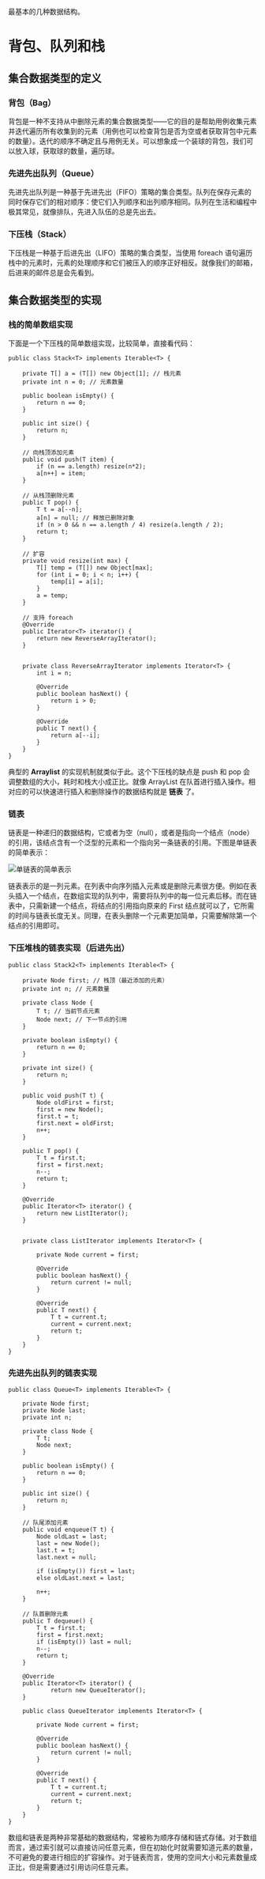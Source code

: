 最基本的几种数据结构。




# 背包、队列和栈

## 集合数据类型的定义

### 背包（Bag）

背包是一种不支持从中删除元素的集合数据类型——它的目的是帮助用例收集元素并迭代遍历所有收集到的元素（用例也可以检查背包是否为空或者获取背包中元素的数量）。迭代的顺序不确定且与用例无关。可以想象成一个装球的背包，我们可以放入球，获取球的数量，遍历球。

### 先进先出队列（Queue）

先进先出队列是一种基于先进先出（FIFO）策略的集合类型。队列在保存元素的同时保存它们的相对顺序：使它们入列顺序和出列顺序相同。队列在生活和编程中极其常见，就像排队，先进入队伍的总是先出去。

### 下压栈（Stack）

下压栈是一种基于后进先出（LIFO）策略的集合类型，当使用 foreach 语句遍历栈中的元素时，元素的处理顺序和它们被压入的顺序正好相反。就像我们的邮箱，后进来的邮件总是会先看到。

## 集合数据类型的实现

### 栈的简单数组实现

下面是一个下压栈的简单数组实现，比较简单，直接看代码：

	public class Stack<T> implements Iterable<T> {

    	private T[] a = (T[]) new Object[1]; // 栈元素
    	private int n = 0; // 元素数量

    	public boolean isEmpty() {
        	return n == 0;
    	}

    	public int size() {
        	return n;
    	}

    	// 向栈顶添加元素
    	public void push(T item) {
        	if (n == a.length) resize(n*2);
        	a[n++] = item;
    	}

    	// 从栈顶删除元素
    	public T pop() {
        	T t = a[--n];
        	a[n] = null; // 释放已删除对象
        	if (n > 0 && n == a.length / 4) resize(a.length / 2);
        	return t;
    	}

    	// 扩容
    	private void resize(int max) {
        	T[] temp = (T[]) new Object[max];
        	for (int i = 0; i < n; i++) {
            	temp[i] = a[i];
        	}
        	a = temp;
    	}

    	// 支持 foreach
    	@Override
    	public Iterator<T> iterator() {
        	return new ReverseArrayIterator();
    	}


    	private class ReverseArrayIterator implements Iterator<T> {
        	int i = n;

        	@Override
        	public boolean hasNext() {
        	    return i > 0;
        	}

        	@Override
        	public T next() {
        	    return a[--i];
        	}
    	}
	}

典型的 **Arraylist** 的实现机制就类似于此。这个下压栈的缺点是 push 和 pop 会调整数组的大小，耗时和栈大小成正比。就像 ArrayList 在队首进行插入操作。相对应的可以快速进行插入和删除操作的数据结构就是 **链表** 了。

### 链表

链表是一种递归的数据结构，它或者为空（null），或者是指向一个结点（node）的引用，该结点含有一个泛型的元素和一个指向另一条链表的引用。下图是单链表的简单表示：

![单链表的简单表示](http://ofdkfbou7.bkt.clouddn.com/blog/lianbiao.png)

链表表示的是一列元素。在列表中向序列插入元素或是删除元素很方便。例如在表头插入一个结点，在数组实现的队列中，需要将队列中的每一位元素后移。而在链表中，只需新建一个结点，将结点的引用指向原来的 First 结点就可以了，它所需的时间与链表长度无关。同理，在表头删除一个元素更加简单，只需要解除第一个结点的引用即可。

### 下压堆栈的链表实现（后进先出）

	public class Stack2<T> implements Iterable<T> {

    	private Node first; // 栈顶（最近添加的元素）
    	private int n; // 元素数量

    	private class Node {
    	    T t; // 当前节点元素
    	    Node next; // 下一节点的引用
    	}

    	private boolean isEmpty() {
    	    return n == 0;
    	}

    	private int size() {
    	    return n;
    	}

    	public void push(T t) {
    	    Node oldFirst = first;
    	    first = new Node();
    	    first.t = t;
    	    first.next = oldFirst;
    	    n++;
    	}

    	public T pop() {
    	    T t = first.t;
    	    first = first.next;
    	    n--;
    	    return t;
    	}

    	@Override
    	public Iterator<T> iterator() {
    	    return new ListIterator();
    	}


    	private class ListIterator implements Iterator<T> {

    	    private Node current = first;

    	    @Override
    	    public boolean hasNext() {
    	        return current != null;
    	    }

    	    @Override
    	    public T next() {
    	        T t = current.t;
    	        current = current.next;
    	        return t;
    	    }
    	}
	}

### 先进先出队列的链表实现


	public class Queue<T> implements Iterable<T> {

	    private Node first;
	    private Node last;
	    private int n;

	    private class Node {
	        T t;
	        Node next;
	    }

	    public boolean isEmpty() {
	        return n == 0;
	    }

	    public int size() {
	        return n;
	    }

	    // 队尾添加元素
	    public void enqueue(T t) {
	        Node oldLast = last;
	        last = new Node();
	        last.t = t;
	        last.next = null;

	        if (isEmpty()) first = last;
	        else oldLast.next = last;

	        n++;
	    }

	    // 队首删除元素
	    public T dequeue() {
	        T t = first.t;
	        first = first.next;
	        if (isEmpty()) last = null;
	        n--;
	        return t;
	    }

	    @Override
	    public Iterator<T> iterator() {
		        return new QueueIterator();
	    }

	    public class QueueIterator implements Iterator<T> {

	        private Node current = first;

	        @Override
	        public boolean hasNext() {
	            return current != null;
	        }

	        @Override
	        public T next() {
	            T t = current.t;
	            current = current.next;
	            return t;
	        }
	    }
	}

数组和链表是两种非常基础的数据结构，常被称为顺序存储和链式存储。对于数组而言，通过索引就可以直接访问任意元素，但在初始化时就需要知道元素的数量，不可避免的要进行相应的扩容操作。对于链表而言，使用的空间大小和元素数量成正比，但是需要通过引用访问任意元素。
